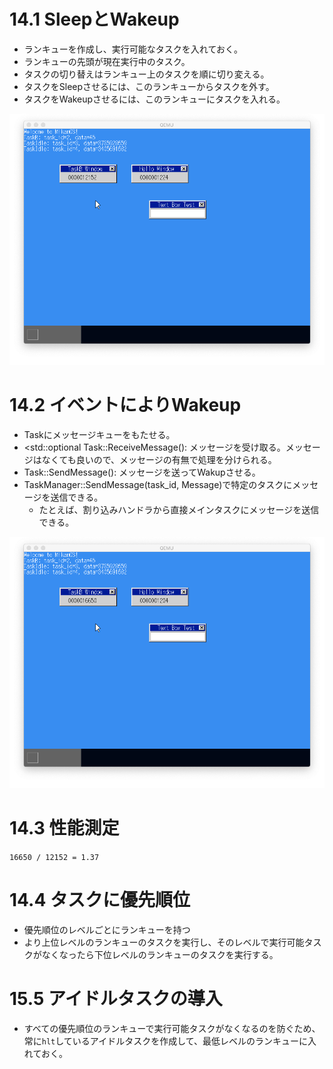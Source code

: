 # 14.1 SleepとWakeup

- ランキューを作成し、実行可能なタスクを入れておく。
- ランキューの先頭が現在実行中のタスク。
- タスクの切り替えはランキュー上のタスクを順に切り変える。
- タスクをSleepさせるには、このランキューからタスクを外す。
- タスクをWakeupさせるには、このランキューにタスクを入れる。

![SleepとWakeup](images/day14_sleep_wakeup.png)

# 14.2 イベントによりWakeup

- Taskにメッセージキューをもたせる。
- <std::optional<Message> Task::ReceiveMessage(): メッセージを受け取る。メッセージはなくても良いので、メッセージの有無で処理を分けられる。
- Task::SendMessage(): メッセージを送ってWakupさせる。
- TaskManager::SendMessage(task_id, Message)で特定のタスクにメッセージを送信できる。
  - たとえば、割り込みハンドラから直接メインタスクにメッセージを送信できる。

![イベントなしでメインタスクスリープ](images/day14_main_task_sleep.png)

# 14.3 性能測定

`16650 / 12152 = 1.37`

# 14.4 タスクに優先順位

- 優先順位のレベルごとにランキューを持つ
- より上位レベルのランキューのタスクを実行し、そのレベルで実行可能タスクがなくなったら下位レベルのランキューのタスクを実行する。


# 15.5 アイドルタスクの導入

- すべての優先順位のランキューで実行可能タスクがなくなるのを防ぐため、常に`hlt`しているアイドルタスクを作成して、最低レベルのランキューに入れておく。
